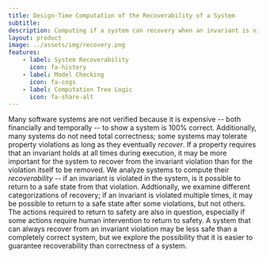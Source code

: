 ```yaml
---
title: Design-Time Computation of the Recoverability of a System
subtitle: 
description: Computing if a system can recovery when an invariant is violated by returning to a non-violating state.
layout: product
image: ../assets/img/recovery.png
features:
    - label: System Recoverability
      icon: fa-history
    - label: Model Checking
      icon: fa-cogs
    - label: Computation Tree Logic
      icon: fa-share-alt
---
```


Many software systems are not verified because it is expensive -- both financially and temporally -- to show a system is 100% correct.
Additionally, many systems do not need total correctness; some systems may tolerate property violations as long as they eventually *recover*.
If a property requires that an invariant holds at all times during execution, it may be more important for the system to recover from the invariant violation than for the violation itself to be removed.
We analyze systems to compute their *recoverability* -- if an invariant is violated in the system, is it possible to return to a safe state from that violation.
Addtionally, we examine different categorizations of recovery; if an invariant is violated multiple times, it may be possible to return to a safe state after some violations, but not others.
The actions required to return to safety are also in question, especially if some actions require human intervention to return to safety.
A system that can always recover from an invariant violation may be less safe than a completely correct system, but we explore the possibility that it is easier to guarantee recoverability than correctness of a system.
